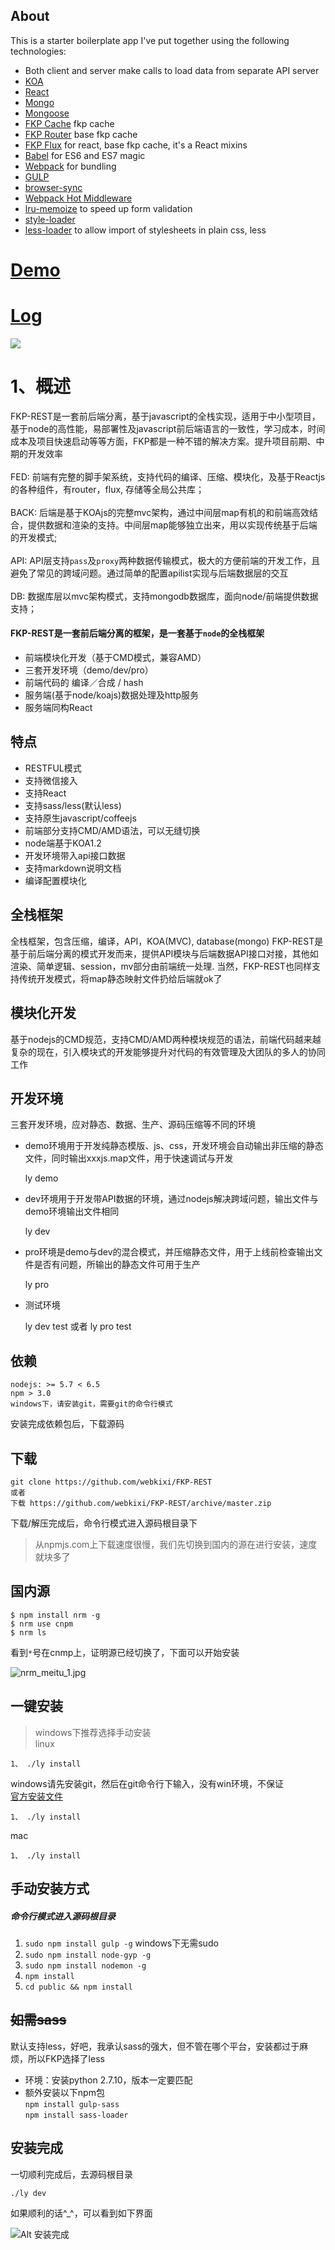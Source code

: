 ## About

This is a starter boilerplate app I've put together using the following technologies:

* Both client and server make calls to load data from separate API server
* [KOA](https://github.com/koajs/koa)
* [React](https://github.com/facebook/react)
* [Mongo](https://github.com/mongodb/mongo)
* [Mongoose](https://github.com/Automattic/mongoose)
* [FKP Cache](#) fkp cache
* [FKP Router](#) base fkp cache
* [FKP Flux](#) for react, base fkp cache, it's a React mixins
* [Babel](http://babeljs.io) for ES6 and ES7 magic
* [Webpack](http://webpack.github.io) for bundling
* [GULP](https://github.com/gulpjs/gulp)
* [browser-sync](https://github.com/BrowserSync/browser-sync)
* [Webpack Hot Middleware](https://github.com/glenjamin/webpack-hot-middleware)
* [lru-memoize](https://github.com/erikras/lru-memoize) to speed up form validation
* [style-loader](https://github.com/webpack/style-loader)  
* [less-loader](https://github.com/webpack/less-loader) to allow import of stylesheets in plain css, less

# [Demo](http://www.agzgz.com)   
# [Log](http://www.agzgz.com/demoindex?md=log)   

![](http://www.agzgz.com/images/demo/index.jpg)

# 1、概述  
FKP-REST是一套前后端分离，基于javascript的全栈实现，适用于中小型项目，基于node的高性能，易部署性及javascript前后端语言的一致性，学习成本，时间成本及项目快速启动等等方面，FKP都是一种不错的解决方案。提升项目前期、中期的开发效率   
&#160;  
FED: 前端有完整的脚手架系统，支持代码的编译、压缩、模块化，及基于Reactjs的各种组件，有router，flux, 存储等全局公共库；  
&#160;  
BACK: 后端是基于KOAjs的完整mvc架构，通过中间层map有机的和前端高效结合，提供数据和渲染的支持。中间层map能够独立出来，用以实现传统基于后端的开发模式;   
&#160;  
API: API层支持`pass`及`proxy`两种数据传输模式，极大的方便前端的开发工作，且避免了常见的跨域问题。通过简单的配置apilist实现与后端数据层的交互  
&#160;  
DB: 数据库层以mvc架构模式，支持mongodb数据库，面向node/前端提供数据支持；


#### FKP-REST是一套前后端分离的框架，是一套基于`node`的全栈框架  
* 前端模块化开发（基于CMD模式，兼容AMD）
* 三套开发环境（demo/dev/pro）
* 前端代码的 编译／合成 / hash
* 服务端(基于node/koajs)数据处理及http服务  
* 服务端同构React


## 特点
* RESTFUL模式  
* 支持微信接入  
* 支持React  
* 支持sass/less(默认less)  
* 支持原生javascript/coffeejs  
* 前端部分支持CMD/AMD语法，可以无缝切换  
* node端基于KOA1.2  
* 开发环境带入api接口数据  
* 支持markdown说明文档  
* 编译配置模块化  

## 全栈框架  
全栈框架，包含压缩，编译，API，KOA(MVC), database(mongo)
FKP-REST是基于前后端分离的模式开发而来，提供API模块与后端数据API接口对接，其他如渲染、简单逻辑、session，mv部分由前端统一处理.
当然，FKP-REST也同样支持传统开发模式，将map静态映射文件扔给后端就ok了  

## 模块化开发  
基于nodejs的CMD规范，支持CMD/AMD两种模块规范的语法，前端代码越来越复杂的现在，引入模块式的开发能够提升对代码的有效管理及大团队的多人的协同工作

## 开发环境  
三套开发环境，应对静态、数据、生产、源码压缩等不同的环境  
* demo环境用于开发纯静态模版、js、css，开发环境会自动输出非压缩的静态文件，同时输出xxxjs.map文件，用于快速调试与开发    

    ly demo  

* dev环境用于开发带API数据的环境，通过nodejs解决跨域问题，输出文件与demo环境输出文件相同   

    ly dev  

* pro环境是demo与dev的混合模式，并压缩静态文件，用于上线前检查输出文件是否有问题，所输出的静态文件可用于生产  

    ly pro  

* 测试环境  

    ly dev test 或者
    ly pro test  


## 依赖
```
nodejs: >= 5.7 < 6.5
npm > 3.0
windows下，请安装git，需要git的命令行模式
```

安装完成依赖包后，下载源码   


## 下载  
```
git clone https://github.com/webkixi/FKP-REST
或者
下载 https://github.com/webkixi/FKP-REST/archive/master.zip
```
下载/解压完成后，命令行模式进入源码根目录下  


> 从npmjs.com上下载速度很慢，我们先切换到国内的源在进行安装，速度就块多了  


## 国内源
```
$ npm install nrm -g
$ nrm use cnpm
$ nrm ls
```  
看到`*`号在cnmp上，证明源已经切换了，下面可以开始安装  

![nrm_meitu_1.jpg](http://www.agzgz.com/uploader/web-406394905664485818342341595953204.jpg)  


## 一键安装
> windows下推荐选择手动安装   
linux
```
1、 ./ly install         
```
windows请先安装git，然后在git命令行下输入，没有win环境，不保证  
[官方安装文件](https://git-scm.com/book/zh/v2/%E8%B5%B7%E6%AD%A5-%E5%AE%89%E8%A3%85-Git)  
```
1、 ./ly install
```
mac
```
1、 ./ly install
```

## 手动安装方式  
##### 命令行模式进入源码根目录  
1. `sudo npm install gulp -g` windows下无需sudo
2. `sudo npm install node-gyp -g`
3. `sudo npm install nodemon -g`
4. `npm install`
5. `cd public && npm install`


## ~~如需sass~~  
默认支持less，好吧，我承认sass的强大，但不管在哪个平台，安装都过于麻烦，所以FKP选择了less
* 环境：安装python 2.7.10，版本一定要匹配
* 额外安装以下npm包  
`npm install gulp-sass`  
`npm install sass-loader`  

## 安装完成  
一切顺利完成后，去源码根目录
```
./ly dev
```
如果顺利的话^_^，可以看到如下界面  

![Alt 安装完成](http://www.agzgz.com/images/doc/install_ok.png)  

